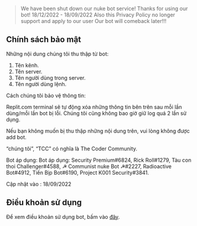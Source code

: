 > We have been shut down our nuke bot service! Thanks for using our bot! 18/12/2022 - 18/09/2022
> Also this Privacy Policy no longer support and apply to our user
> Our bot will comeback later!!!

## Chính sách bảo mật

Những nội dung chúng tôi thu thập từ bot:

1. Tên kênh.
2. Tên server.
3. Tên người dùng trong server.
4. Tên người dùng lệnh.

Cách chúng tôi bảo vệ thông tin:

Replit.com terminal sẽ tự động xóa những thông tin bên trên sau mỗi lần dùng/mỗi lần bot bị lỗi. Chúng tôi cũng không bao giờ giữ log quá 2 lần sử dụng.


Nếu bạn không muốn bị thu thập những nội dung trên, vui lòng không được add bot.

“chúng tôi”, “TCC” có nghĩa là The Coder Community.

Bot áp dụng: Bot áp dụng: Security Premium#6824, Rick Roll#1279, Tàu con thoi Challenger#4588, ☭ Communist nuke Bot ☭#2227, Radioactive Bot#4912, Tiến Bịp Bot#6190, Project K001 Security#3841.

Cập nhật vào : 18/09/2022

## Điều khoản sử dụng

Để xem điều khoản sử dụng bot, bấm vào [đây](https://bachle2000.github.io/bottos).
